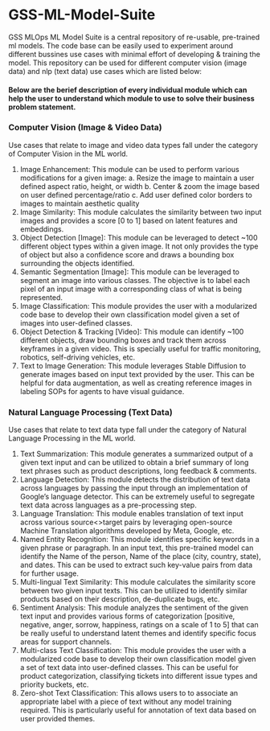 # GSS-ML-Model-Suite
GSS MLOps ML Model Suite is a central repository of re-usable, pre-trained ml models. The code base can be easily used to experiment around different bussines use cases with minimal effort of developing & training the model. This repository can be used for different computer vision (image data) and nlp (text data) use cases which are listed below:

#### Below are the berief description of every individual module which can help the user to understand which module to use to solve their business problem statement.

### Computer Vision (Image & Video Data)
Use cases that relate to image and video data types fall under the category of Computer Vision in the ML world.
1. Image Enhancement: This module can be used to perform various modifications for a given image:
a. Resize the image to maintain a user defined aspect ratio, height, or width
b. Center & zoom the image based on user defined percentage/ratio
c. Add user defined color borders to images to maintain aesthetic quality
2. Image Similarity: This module calculates the similarity between two input images and provides a score [0 to 1] based on latent features and embeddings.
3. Object Detection [Image]: This module can be leveraged to detect ~100 different object types within a given image. It not only provides the type of object but also a confidence score and draws a bounding box surrounding the objects identified.
4. Semantic Segmentation [Image]: This module can be leveraged to segment an image into various classes. The objective is to label each pixel of an input image with a corresponding class of what is being represented.
5. Image Classification: This module provides the user with a modularized code base to develop their own classification model given a set of images into user-defined classes.
6. Object Detection & Tracking [Video]: This module can identify ~100 different objects, draw bounding boxes and track them across keyframes in a given video. This is specially useful for traffic monitoring, robotics, self-driving vehicles, etc.
7. Text to Image Generation: This module leverages Stable Diffusion to generate images based on input text provided by the user. This can be helpful for data augmentation, as well as creating reference images in labeling SOPs for agents to have visual guidance.
### Natural Language Processing (Text Data)
Use cases that relate to text data type fall under the category of Natural Language Processing in the ML world.
1. Text Summarization: This module generates a summarized output of a given text input and can be utilized to obtain a brief summary of long text phrases such as product descriptions, long feedback & comments.
2. Language Detection: This module detects the distribution of text data across languages by passing the input through an implementation of Google’s language detector. This can be extremely useful to segregate text data across languages as a pre-processing step.
3. Language Translation: This module enables translation of text input across various source<>target pairs by leveraging open-source Machine Translation algorithms developed by Meta, Google, etc.
4. Named Entity Recognition: This module identifies specific keywords in a given phrase or paragraph. In an input text, this pre-trained model can identify the Name of the person, Name of the place (city, country, state), and dates. This can be used to extract such key-value pairs from data for further usage. 
5. Multi-lingual Text Similarity: This module calculates the similarity score between two given input texts. This can be utilized to identify similar products based on their description, de-duplicate bugs, etc.
6. Sentiment Analysis: This module analyzes the sentiment of the given text input and provides various forms of categorization [positive, negative, anger, sorrow, happiness, ratings on a scale of 1 to 5] that can be really useful to understand latent themes and identify specific focus areas for support channels.
7. Multi-class Text Classification: This module provides the user with a modularized code base to develop their own classification model given a set of text data into user-defined classes. This can be useful for product categorization, classifying tickets into different issue types and priority buckets, etc.
8. Zero-shot Text Classification: This allows users to  to associate an appropriate label with a piece of text without any model training required. This is particularly useful for annotation of text data based on user provided themes.
